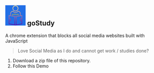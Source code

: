 ## ![Logo](https://github.com/eric-asare/goStudy/blob/main/icons/goStudy-64x64.png "Logo Title Text 1") goStudy ##

A chrome extension that blocks all social media websites built with JavaScript

> Love Social Media as I do and cannot get work / studies done? 

 1. Download a zip file of this repository. 
 2. Follow this Demo

